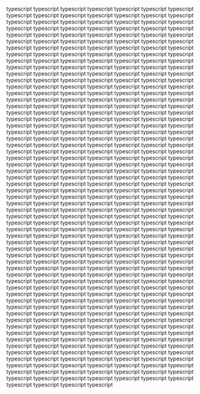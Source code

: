 typescript typescript typescript typescript typescript typescript typescript typescript typescript typescript typescript typescript typescript typescript typescript typescript typescript typescript typescript typescript typescript typescript typescript typescript typescript typescript typescript typescript typescript typescript typescript typescript typescript typescript typescript typescript typescript typescript typescript typescript typescript typescript typescript typescript typescript typescript typescript typescript typescript typescript typescript typescript typescript typescript typescript typescript typescript typescript typescript typescript typescript typescript typescript typescript typescript typescript typescript typescript typescript typescript typescript typescript typescript typescript typescript typescript typescript typescript typescript typescript typescript typescript typescript typescript typescript typescript typescript typescript typescript typescript typescript typescript typescript typescript typescript typescript typescript typescript typescript typescript typescript typescript typescript typescript typescript typescript typescript typescript typescript typescript typescript typescript typescript typescript typescript typescript typescript typescript typescript typescript typescript typescript typescript typescript typescript typescript typescript typescript typescript typescript typescript typescript typescript typescript typescript typescript typescript typescript typescript typescript typescript typescript typescript typescript typescript typescript typescript typescript typescript typescript typescript typescript typescript typescript typescript typescript typescript typescript typescript typescript typescript typescript typescript typescript typescript typescript typescript typescript typescript typescript typescript typescript typescript typescript typescript typescript typescript typescript typescript typescript typescript typescript typescript typescript typescript typescript typescript typescript typescript typescript typescript typescript typescript typescript typescript typescript typescript typescript typescript typescript typescript typescript typescript typescript typescript typescript typescript typescript typescript typescript typescript typescript typescript typescript typescript typescript typescript typescript typescript typescript typescript typescript typescript typescript typescript typescript typescript typescript typescript typescript typescript typescript typescript typescript typescript typescript typescript typescript typescript typescript typescript typescript typescript typescript typescript typescript typescript typescript typescript typescript typescript typescript typescript typescript typescript typescript typescript typescript typescript typescript typescript typescript typescript typescript typescript typescript typescript typescript typescript typescript typescript typescript typescript typescript typescript typescript typescript typescript typescript typescript typescript typescript typescript typescript typescript typescript typescript typescript typescript typescript typescript typescript typescript typescript typescript typescript typescript typescript typescript typescript typescript typescript typescript typescript typescript typescript typescript typescript typescript typescript typescript typescript typescript typescript typescript typescript typescript typescript typescript typescript typescript typescript typescript typescript typescript typescript typescript typescript typescript typescript typescript typescript typescript typescript typescript typescript typescript typescript typescript typescript typescript typescript typescript typescript typescript typescript typescript typescript typescript typescript typescript typescript typescript typescript typescript typescript typescript typescript typescript typescript typescript typescript typescript typescript typescript typescript typescript typescript typescript typescript typescript typescript typescript typescript typescript typescript typescript typescript typescript typescript typescript typescript typescript typescript typescript typescript typescript typescript typescript typescript typescript typescript typescript typescript typescript typescript typescript typescript typescript typescript typescript typescript typescript typescript typescript typescript typescript typescript typescript typescript
